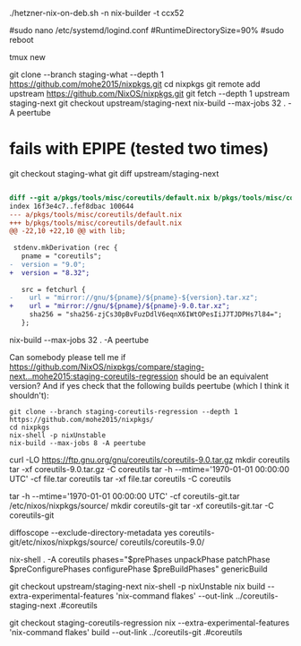 ./hetzner-nix-on-deb.sh -n nix-builder -t ccx52

#sudo nano /etc/systemd/logind.conf
#RuntimeDirectorySize=90%
#sudo reboot

tmux new

git clone --branch staging-what --depth 1 https://github.com/mohe2015/nixpkgs.git
cd nixpkgs
git remote add upstream https://github.com/NixOS/nixpkgs.git
git fetch --depth 1 upstream staging-next
git checkout upstream/staging-next
nix-build --max-jobs 32 . -A peertube
# fails with EPIPE (tested two times)



git checkout staging-what
git diff upstream/staging-next
```diff

diff --git a/pkgs/tools/misc/coreutils/default.nix b/pkgs/tools/misc/coreutils/default.nix
index 16f3e4c7..fef8dbac 100644
--- a/pkgs/tools/misc/coreutils/default.nix
+++ b/pkgs/tools/misc/coreutils/default.nix
@@ -22,10 +22,10 @@ with lib;
 
 stdenv.mkDerivation (rec {
   pname = "coreutils";
-  version = "9.0";
+  version = "8.32";
 
   src = fetchurl {
-    url = "mirror://gnu/${pname}/${pname}-${version}.tar.xz";
+    url = "mirror://gnu/${pname}/${pname}-9.0.tar.xz";
     sha256 = "sha256-zjCs30pBvFuzDdlV6eqnX6IWtOPesIiJ7TJDPHs7l84=";
   };

```
nix-build --max-jobs 32 . -A peertube



























































Can somebody please tell me if https://github.com/NixOS/nixpkgs/compare/staging-next...mohe2015:staging-coreutils-regression should be an equivalent version?
And if yes check that the following builds peertube (which I think it shouldn't):
```
git clone --branch staging-coreutils-regression --depth 1 https://github.com/mohe2015/nixpkgs/
cd nixpkgs
nix-shell -p nixUnstable
nix-build --max-jobs 8 -A peertube
```

curl -LO https://ftp.gnu.org/gnu/coreutils/coreutils-9.0.tar.gz
mkdir coreutils
tar -xf coreutils-9.0.tar.gz -C coreutils
tar -h --mtime='1970-01-01 00:00:00 UTC' -cf file.tar coreutils
tar -xf file.tar coreutils -C coreutils

tar -h --mtime='1970-01-01 00:00:00 UTC' -cf coreutils-git.tar /etc/nixos/nixpkgs/source/
mkdir coreutils-git
tar -xf coreutils-git.tar -C coreutils-git


diffoscope --exclude-directory-metadata yes coreutils-git/etc/nixos/nixpkgs/source/ coreutils/coreutils-9.0/


nix-shell . -A coreutils
phases="$prePhases unpackPhase patchPhase $preConfigurePhases configurePhase $preBuildPhases" genericBuild
















git checkout upstream/staging-next
nix-shell -p nixUnstable
nix build --extra-experimental-features 'nix-command flakes' --out-link ../coreutils-staging-next .#coreutils

git checkout staging-coreutils-regression
nix --extra-experimental-features 'nix-command flakes' build --out-link ../coreutils-git .#coreutils




